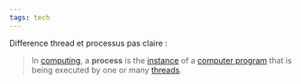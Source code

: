 ```yaml
---
tags: tech
---
```


Difference thread et processus pas claire :
> In [computing](https://en.wikipedia.org/wiki/Computing "Computing"), a **process** is the [instance](https://en.wikipedia.org/wiki/Instance_(computer_science) "Instance (computer science)") of a [computer program](https://en.wikipedia.org/wiki/Computer_program "Computer program") that is being executed by one or many [threads](https://en.wikipedia.org/wiki/Thread_(computing) "Thread (computing)").